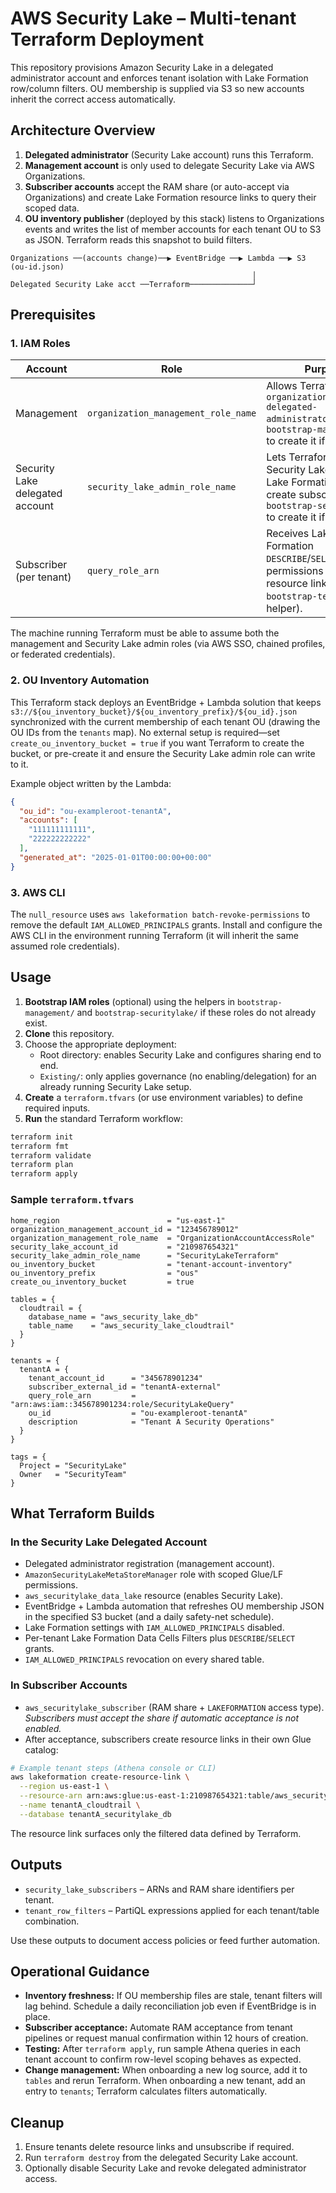 # AWS Security Lake – Multi-tenant Terraform Deployment

This repository provisions Amazon Security Lake in a delegated administrator account and enforces tenant isolation with Lake Formation row/column filters. OU membership is supplied via S3 so new accounts inherit the correct access automatically.

## Architecture Overview

1. **Delegated administrator** (Security Lake account) runs this Terraform.
2. **Management account** is only used to delegate Security Lake via AWS Organizations.
3. **Subscriber accounts** accept the RAM share (or auto-accept via Organizations) and create Lake Formation resource links to query their scoped data.
4. **OU inventory publisher** (deployed by this stack) listens to Organizations events and writes the list of member accounts for each tenant OU to S3 as JSON. Terraform reads this snapshot to build filters.

```
Organizations ──(accounts change)──▶ EventBridge ──▶ Lambda ──▶ S3 (ou-id.json)
                                                      │
Delegated Security Lake acct ──Terraform──────────────┘
```

## Prerequisites

### 1. IAM Roles

| Account | Role | Purpose |
|---------|------|---------|
| Management | `organization_management_role_name` | Allows Terraform to call `organizations:register-delegated-administrator`. Use `bootstrap-management/` to create it if needed. |
| Security Lake delegated account | `security_lake_admin_role_name` | Lets Terraform enable Security Lake, manage Lake Formation, and create subscribers. Use `bootstrap-securitylake/` to create it if needed. |
| Subscriber (per tenant) | `query_role_arn` | Receives Lake Formation `DESCRIBE`/`SELECT` permissions through resource links (see `bootstrap-tenant/` for a helper). |

The machine running Terraform must be able to assume both the management and Security Lake admin roles (via AWS SSO, chained profiles, or federated credentials).

### 2. OU Inventory Automation

This Terraform stack deploys an EventBridge + Lambda solution that keeps `s3://${ou_inventory_bucket}/${ou_inventory_prefix}/${ou_id}.json` synchronized with the current membership of each tenant OU (drawing the OU IDs from the `tenants` map). No external setup is required—set `create_ou_inventory_bucket = true` if you want Terraform to create the bucket, or pre-create it and ensure the Security Lake admin role can write to it.

Example object written by the Lambda:

```json
{
  "ou_id": "ou-exampleroot-tenantA",
  "accounts": [
    "111111111111",
    "222222222222"
  ],
  "generated_at": "2025-01-01T00:00:00+00:00"
}
```

### 3. AWS CLI

The `null_resource` uses `aws lakeformation batch-revoke-permissions` to remove the default `IAM_ALLOWED_PRINCIPALS` grants. Install and configure the AWS CLI in the environment running Terraform (it will inherit the same assumed role credentials).

## Usage

1. **Bootstrap IAM roles** (optional) using the helpers in `bootstrap-management/` and `bootstrap-securitylake/` if these roles do not already exist.
2. **Clone** this repository.
3. Choose the appropriate deployment:
   - Root directory: enables Security Lake and configures sharing end to end.
   - `Existing/`: only applies governance (no enabling/delegation) for an already running Security Lake setup.
4. **Create** a `terraform.tfvars` (or use environment variables) to define required inputs.
5. **Run** the standard Terraform workflow:

```bash
terraform init
terraform fmt
terraform validate
terraform plan
terraform apply
```

### Sample `terraform.tfvars`

```hcl
home_region                        = "us-east-1"
organization_management_account_id = "123456789012"
organization_management_role_name  = "OrganizationAccountAccessRole"
security_lake_account_id           = "210987654321"
security_lake_admin_role_name      = "SecurityLakeTerraform"
ou_inventory_bucket                = "tenant-account-inventory"
ou_inventory_prefix                = "ous"
create_ou_inventory_bucket         = true

tables = {
  cloudtrail = {
    database_name = "aws_security_lake_db"
    table_name    = "aws_security_lake_cloudtrail"
  }
}

tenants = {
  tenantA = {
    tenant_account_id      = "345678901234"
    subscriber_external_id = "tenantA-external"
    query_role_arn         = "arn:aws:iam::345678901234:role/SecurityLakeQuery"
    ou_id                  = "ou-exampleroot-tenantA"
    description            = "Tenant A Security Operations"
  }
}

tags = {
  Project = "SecurityLake"
  Owner   = "SecurityTeam"
}
```

## What Terraform Builds

### In the Security Lake Delegated Account
- Delegated administrator registration (management account).
- `AmazonSecurityLakeMetaStoreManager` role with scoped Glue/LF permissions.
- `aws_securitylake_data_lake` resource (enables Security Lake).
- EventBridge + Lambda automation that refreshes OU membership JSON in the specified S3 bucket (and a daily safety-net schedule).
- Lake Formation settings with `IAM_ALLOWED_PRINCIPALS` disabled.
- Per-tenant Lake Formation Data Cells Filters plus `DESCRIBE`/`SELECT` grants.
- `IAM_ALLOWED_PRINCIPALS` revocation on every shared table.

### In Subscriber Accounts
- `aws_securitylake_subscriber` (RAM share + `LAKEFORMATION` access type).  
  *Subscribers must accept the share if automatic acceptance is not enabled.*
- After acceptance, subscribers create resource links in their own Glue catalog:

```bash
# Example tenant steps (Athena console or CLI)
aws lakeformation create-resource-link \
  --region us-east-1 \
  --resource-arn arn:aws:glue:us-east-1:210987654321:table/aws_security_lake_db/aws_security_lake_cloudtrail \
  --name tenantA_cloudtrail \
  --database tenantA_securitylake_db
```

The resource link surfaces only the filtered data defined by Terraform.

## Outputs

- `security_lake_subscribers` – ARNs and RAM share identifiers per tenant.
- `tenant_row_filters` – PartiQL expressions applied for each tenant/table combination.

Use these outputs to document access policies or feed further automation.

## Operational Guidance

- **Inventory freshness:** If OU membership files are stale, tenant filters will lag behind. Schedule a daily reconciliation job even if EventBridge is in place.
- **Subscriber acceptance:** Automate RAM acceptance from tenant pipelines or request manual confirmation within 12 hours of creation.
- **Testing:** After `terraform apply`, run sample Athena queries in each tenant account to confirm row-level scoping behaves as expected.
- **Change management:** When onboarding a new log source, add it to `tables` and rerun Terraform. When onboarding a new tenant, add an entry to `tenants`; Terraform calculates filters automatically.

## Cleanup

1. Ensure tenants delete resource links and unsubscribe if required.
2. Run `terraform destroy` from the delegated Security Lake account.
3. Optionally disable Security Lake and revoke delegated administrator access.
